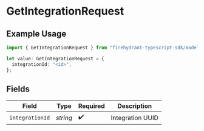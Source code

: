 # GetIntegrationRequest

## Example Usage

```typescript
import { GetIntegrationRequest } from "firehydrant-typescript-sdk/models/operations";

let value: GetIntegrationRequest = {
  integrationId: "<id>",
};
```

## Fields

| Field              | Type               | Required           | Description        |
| ------------------ | ------------------ | ------------------ | ------------------ |
| `integrationId`    | *string*           | :heavy_check_mark: | Integration UUID   |